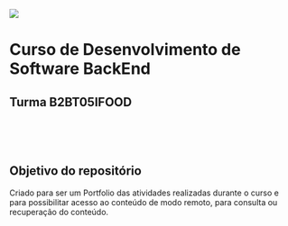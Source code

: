 ![](https://i.imgur.com/xG74tOh.png)
<h1>Curso de Desenvolvimento de Software BackEnd</h1>
 <h2>Turma B2BT05IFOOD</h2>
 <br>
 <br>
 <br>

 <h2>Objetivo do repositório</h2>
 Criado para ser um Portfolio das atividades realizadas durante o curso e para possibilitar acesso ao conteúdo de modo remoto, para consulta ou recuperação do conteúdo.
